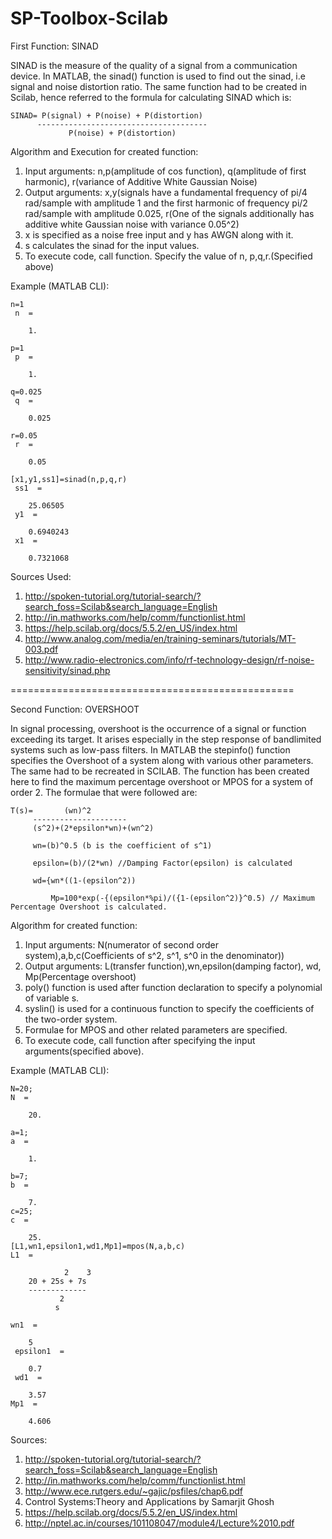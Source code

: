 # SP-Toolbox-Scilab

First Function: SINAD

SINAD is the measure of the quality of a signal from a communication device.
In MATLAB, the sinad() function is used to find out the sinad, i.e signal and noise distortion ratio.
The same function had to be created in Scilab, hence referred to the formula for calculating SINAD which is:

    SINAD= P(signal) + P(noise) + P(distortion)
          --------------------------------------
                 P(noise) + P(distortion)

Algorithm and Execution for created function:

1. Input arguments: n,p(amplitude of cos function), q(amplitude of first harmonic), r(variance of Additive White Gaussian Noise)
2. Output arguments: x,y(signals have a fundamental frequency of pi/4 rad/sample with amplitude 1 and the first harmonic of frequency  pi/2 rad/sample with amplitude 0.025,
		     r(One of the signals additionally has additive white Gaussian noise with variance  0.05^2)
3. x is specified as a noise free input and y has AWGN along with it.
4. s calculates the sinad for the input values.
5. To execute code, call function. Specify the value of n, p,q,r.(Specified above)

Example (MATLAB CLI):

    n=1
     n  =

        1.  

    p=1
     p  =

        1.  

    q=0.025
     q  =

        0.025  

    r=0.05
     r  =

        0.05  

    [x1,y1,ss1]=sinad(n,p,q,r)
     ss1  =

        25.06505  
     y1  =

        0.6940243  
     x1  =

        0.7321068  

Sources Used:

1. http://spoken-tutorial.org/tutorial-search/?search_foss=Scilab&search_language=English
2. http://in.mathworks.com/help/comm/functionlist.html
3. https://help.scilab.org/docs/5.5.2/en_US/index.html
4. http://www.analog.com/media/en/training-seminars/tutorials/MT-003.pdf
5. http://www.radio-electronics.com/info/rf-technology-design/rf-noise-sensitivity/sinad.php

=================================================

Second Function: OVERSHOOT


In signal processing, overshoot is the occurrence of a signal or function exceeding its target. It arises especially in the step response of bandlimited systems such as low-pass filters.
In MATLAB the stepinfo() function specifies the Overshoot of a system along with various other parameters.
The same had to be recreated in SCILAB. The function has been created here to find the maximum percentage overshoot or MPOS for a system of order 2.
The formulae that were followed are:

    T(s)= 	    (wn)^2
         ---------------------
         (s^2)+(2*epsilon*wn)+(wn^2)

         wn=(b)^0.5 (b is the coefficient of s^1)

         epsilon=(b)/(2*wn) //Damping Factor(epsilon) is calculated

         wd={wn*((1-(epsilon^2))

             Mp=100*exp(-{(epsilon*%pi)/({1-(epsilon^2)}^0.5) // Maximum Percentage Overshoot is calculated.

Algorithm for created function:

1. Input arguments: N(numerator of second order system),a,b,c(Coefficients of s^2, s^1, s^0 in the denominator))
2. Output arguments: L(transfer function),wn,epsilon(damping factor), wd, Mp(Percentage overshoot)
3. poly() function is used after function declaration to specify a polynomial of variable s.
4. syslin() is used for a continuous function to specify the coefficients of the two-order system.
5. Formulae for MPOS and other related parameters are specified.
6. To execute code, call function after specifying the input arguments(specified above).

Example (MATLAB CLI):

    N=20;
    N  =

        20.  

    a=1;
    a  =

        1.  

    b=7;
    b  =

        7.  
    c=25;
    c  =

        25.  
    [L1,wn1,epsilon1,wd1,Mp1]=mpos(N,a,b,c)
    L1  =

                2    3  
        20 + 25s + 7s   
        -------------   
               2        
              s         

    wn1  =

        5  
     epsilon1  =

        0.7  
     wd1  =

        3.57
    Mp1  =

        4.606  

Sources:

1. http://spoken-tutorial.org/tutorial-search/?search_foss=Scilab&search_language=English
2. http://in.mathworks.com/help/comm/functionlist.html
3. http://www.ece.rutgers.edu/~gajic/psfiles/chap6.pdf
4. Control Systems:Theory and Applications by Samarjit Ghosh
5. https://help.scilab.org/docs/5.5.2/en_US/index.html
6. http://nptel.ac.in/courses/101108047/module4/Lecture%2010.pdf
